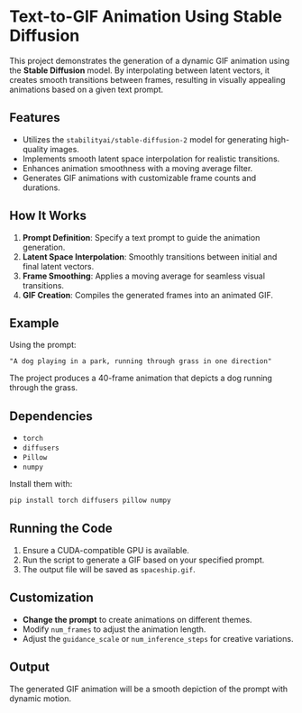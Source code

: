 # Text-to-GIF Animation Using Stable Diffusion 

This project demonstrates the generation of a dynamic GIF animation using the **Stable Diffusion** model. By interpolating between latent vectors, it creates smooth transitions between frames, resulting in visually appealing animations based on a given text prompt.

## Features

- Utilizes the `stabilityai/stable-diffusion-2` model for generating high-quality images.
- Implements smooth latent space interpolation for realistic transitions.
- Enhances animation smoothness with a moving average filter.
- Generates GIF animations with customizable frame counts and durations.

## How It Works

1. **Prompt Definition**: Specify a text prompt to guide the animation generation.
2. **Latent Space Interpolation**: Smoothly transitions between initial and final latent vectors.
3. **Frame Smoothing**: Applies a moving average for seamless visual transitions.
4. **GIF Creation**: Compiles the generated frames into an animated GIF.

## Example

Using the prompt:

```
"A dog playing in a park, running through grass in one direction"
```

The project produces a 40-frame animation that depicts a dog running through the grass.

## Dependencies

- `torch`
- `diffusers`
- `Pillow`
- `numpy`

Install them with:

```bash
pip install torch diffusers pillow numpy
```

## Running the Code

1. Ensure a CUDA-compatible GPU is available.
2. Run the script to generate a GIF based on your specified prompt.
3. The output file will be saved as `spaceship.gif`.

## Customization

- **Change the prompt** to create animations on different themes.
- Modify `num_frames` to adjust the animation length.
- Adjust the `guidance_scale` or `num_inference_steps` for creative variations.

## Output

The generated GIF animation will be a smooth depiction of the prompt with dynamic motion.
